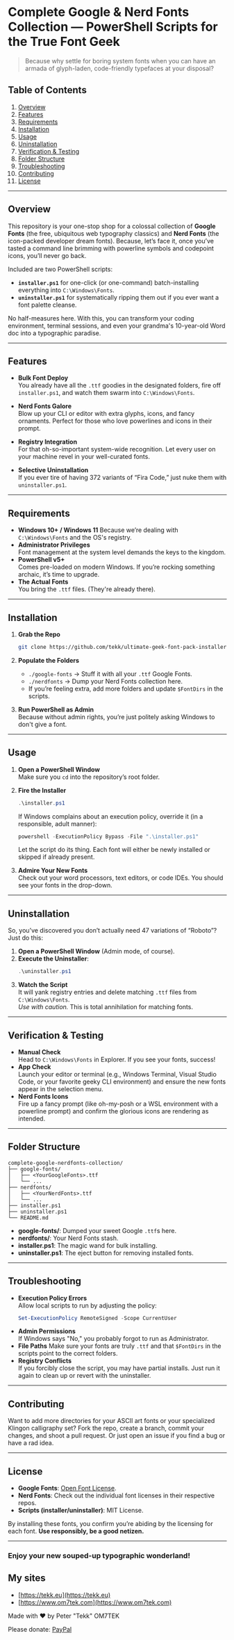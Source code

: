 # Complete Google & Nerd Fonts Collection — PowerShell Scripts for the True Font Geek

> Because why settle for boring system fonts when you can have an armada of glyph-laden, code-friendly typefaces at your disposal?

## Table of Contents

1. [Overview](#overview)
2. [Features](#features)
3. [Requirements](#requirements)
4. [Installation](#installation)
5. [Usage](#usage)
6. [Uninstallation](#uninstallation)
7. [Verification & Testing](#verification--testing)
8. [Folder Structure](#folder-structure)
9. [Troubleshooting](#troubleshooting)
10. [Contributing](#contributing)
11. [License](#license)

---

## Overview

This repository is your one-stop shop for a colossal collection of **Google Fonts** (the free, ubiquitous web typography classics) and **Nerd Fonts** (the icon-packed developer dream fonts). Because, let’s face it, once you’ve tasted a command line brimming with powerline symbols and codepoint icons, you’ll never go back.

Included are two PowerShell scripts:

- **`installer.ps1`** for one-click (or one-command) batch-installing everything into `C:\Windows\Fonts`.
- **`uninstaller.ps1`** for systematically ripping them out if you ever want a font palette cleanse.

No half-measures here. With this, you can transform your coding environment, terminal sessions, and even your grandma's 10-year-old Word doc into a typographic paradise.

---

## Features

- **Bulk Font Deploy**  
  You already have all the `.ttf` goodies in the designated folders, fire off `installer.ps1`, and watch them swarm into `C:\Windows\Fonts`.

- **Nerd Fonts Galore**  
  Blow up your CLI or editor with extra glyphs, icons, and fancy ornaments. Perfect for those who love powerlines and icons in their prompt.

- **Registry Integration**  
  For that oh-so-important system-wide recognition. Let every user on your machine revel in your well-curated fonts.

- **Selective Uninstallation**  
  If you ever tire of having 372 variants of “Fira Code,” just nuke them with `uninstaller.ps1`.

---

## Requirements

- **Windows 10+ / Windows 11** 
  Because we’re dealing with `C:\Windows\Fonts` and the OS's registry.  
- **Administrator Privileges**  
  Font management at the system level demands the keys to the kingdom.  
- **PowerShell v5+**  
  Comes pre-loaded on modern Windows. If you’re rocking something archaic, it’s time to upgrade.  
- **The Actual Fonts**  
  You bring the `.ttf` files. (They're already there).

---

## Installation

1. **Grab the Repo**  
   ```bash
   git clone https://github.com/tekk/ultimate-geek-font-pack-installer.git
   ```

2. **Populate the Folders**  
   - `./google-fonts` → Stuff it with all your `.ttf` Google Fonts.  
   - `./nerdfonts` → Dump your Nerd Fonts collection here.  
   - If you’re feeling extra, add more folders and update `$FontDirs` in the scripts.

3. **Run PowerShell as Admin**  
   Because without admin rights, you’re just politely asking Windows to don't give a font.

---

## Usage

1. **Open a PowerShell Window**  
   Make sure you `cd` into the repository’s root folder.

2. **Fire the Installer**  
   ```powershell
   .\installer.ps1
   ```
   If Windows complains about an execution policy, override it (in a responsible, adult manner):
   ```powershell
   powershell -ExecutionPolicy Bypass -File ".\installer.ps1"
   ```
   Let the script do its thing. Each font will either be newly installed or skipped if already present.

3. **Admire Your New Fonts**  
   Check out your word processors, text editors, or code IDEs. You should see your fonts in the drop-down.

---

## Uninstallation

So, you’ve discovered you don’t actually need 47 variations of “Roboto”? Just do this:

1. **Open a PowerShell Window** (Admin mode, of course).
2. **Execute the Uninstaller**:
   ```powershell
   .\uninstaller.ps1
   ```
3. **Watch the Script**  
   It will yank registry entries and delete matching `.ttf` files from `C:\Windows\Fonts`.  
   *Use with caution.* This is total annihilation for matching fonts.

---

## Verification & Testing

- **Manual Check**  
  Head to `C:\Windows\Fonts` in Explorer. If you see your fonts, success!
- **App Check**  
  Launch your editor or terminal (e.g., Windows Terminal, Visual Studio Code, or your favorite geeky CLI environment) and ensure the new fonts appear in the selection menu.
- **Nerd Fonts Icons**  
  Fire up a fancy prompt (like oh-my-posh or a WSL environment with a powerline prompt) and confirm the glorious icons are rendering as intended.

---

## Folder Structure

```
complete-google-nerdfonts-collection/
├── google-fonts/
│   ├── <YourGoogleFonts>.ttf
│   └── ...
├── nerdfonts/
│   ├── <YourNerdFonts>.ttf
│   └── ...
├── installer.ps1
├── uninstaller.ps1
└── README.md
```

- **google-fonts/**: Dumped your sweet Google `.ttf`s here.
- **nerdfonts/**: Your Nerd Fonts stash.
- **installer.ps1**: The magic wand for bulk installing.
- **uninstaller.ps1**: The eject button for removing installed fonts.

---

## Troubleshooting

- **Execution Policy Errors**  
  Allow local scripts to run by adjusting the policy:
  ```powershell
  Set-ExecutionPolicy RemoteSigned -Scope CurrentUser
  ```
- **Admin Permissions**  
  If Windows says "No," you probably forgot to run as Administrator.
- **File Paths**
  Make sure your fonts are truly `.ttf` and that `$FontDirs` in the scripts point to the correct folders.
- **Registry Conflicts**  
  If you forcibly close the script, you may have partial installs. Just run it again to clean up or revert with the uninstaller.

---

## Contributing

Want to add more directories for your ASCII art fonts or your specialized Klingon calligraphy set? Fork the repo, create a branch, commit your changes, and shoot a pull request. Or just open an issue if you find a bug or have a rad idea.

---

## License

- **Google Fonts**: [Open Font License](https://fonts.google.com/attribution).
- **Nerd Fonts**: Check out the individual font licenses in their respective repos.
- **Scripts (installer/uninstaller)**: MIT License.

By installing these fonts, you confirm you’re abiding by the licensing for each font. **Use responsibly, be a good netizen.**

--- 

### Enjoy your new souped-up typographic wonderland!


## My sites

- [https://tekk.eu](https://tekk.eu)
- [https://www.om7tek.com](https://www.om7tek.com)


Made with ❤️ by Peter "Tekk" OM7TEK

Please donate: [PayPal](https://paypal.me/tekkoooo)
